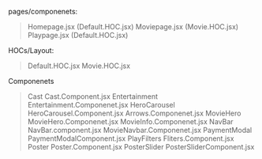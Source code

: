 pages/componenets:
  >Homepage.jsx  (Default.HOC.jsx)
  >Moviepage.jsx  (Movie.HOC.jsx)
  >Playpage.jsx  (Default.HOC.jsx)

HOCs/Layout:
  >Default.HOC.jsx
  >Movie.HOC.jsx

Componenets
  >Cast         Cast.Component.jsx
  >Entertainment Entertainment.Componenet.jsx
  >HeroCarousel  HeroCarousel.Component.jsx
                 Arrows.Componenet.jsx
  >MovieHero     MovieHero.Componenet.jsx
                 MovieInfo.Componenet.jsx
  >NavBar        NavBar.component.jsx
                 MovieNavbar.Componenet.jsx
  >PaymentModal  PaymentModalComponent.jsx 
  >PlayFilters   Fliters.Component.jsx
  >Poster        Poster.Component.jsx
  >PosterSlider  PosterSliderComponent.jsx